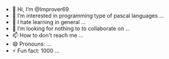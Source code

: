 - 👋 Hi, I’m @Improver69
- 👀 I’m interested in programming type of pascal languages ...
- 🌱 I hate learning in general ...
- 💞️ I’m looking for nothing to to collaborate on ...
- 📫 How to don't reach me ...
- 😄 Pronouns: ...
- ⚡ Fun fact: 1000 ...

<!---
Improver69/Improver69 is a ✨ special ✨ repository because its `README.md` (this file) appears on your GitHub profile.
You can click the Preview link to take a look at your changes.
--->
